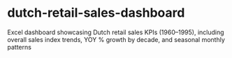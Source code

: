 # dutch-retail-sales-dashboard
Excel dashboard showcasing Dutch retail sales KPIs (1960–1995), including overall sales index trends, YOY % growth by decade, and seasonal monthly patterns
